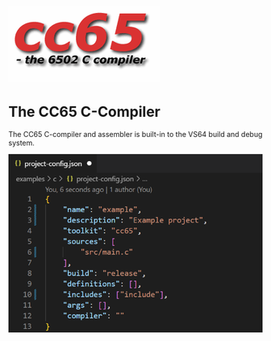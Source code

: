 
<p align="left">
  <img src="./cc65.png" />
</p>

# The CC65 C-Compiler []()

The CC65 C-compiler and assembler is built-in to the VS64 build and debug system.

<p align="center">
  <img src="./cc65_config.png" />
</p>
